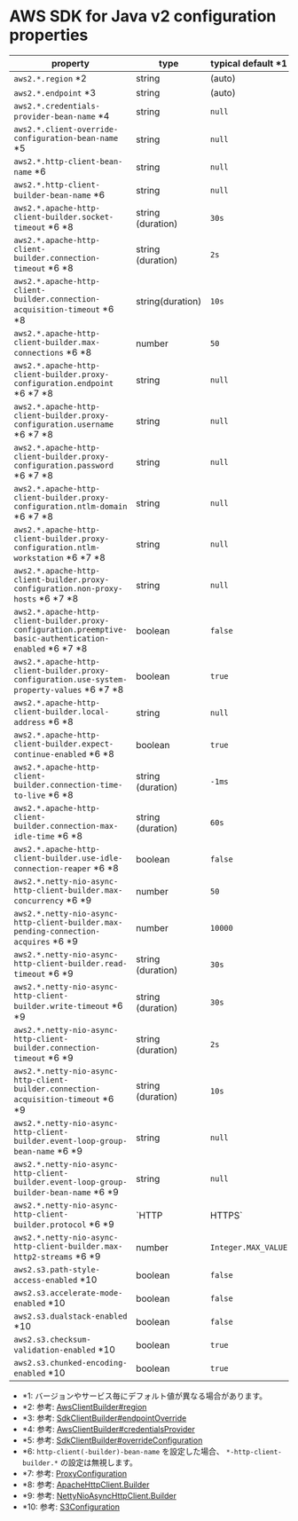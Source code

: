 # AWS SDK for Java v2 configuration properties

| property                           | type    | typical default *1
| ---------------------------------- | ------- | ----
| `aws2.*.region` \*2                         | string  | (auto)
| `aws2.*.endpoint` \*3                       | string  | (auto)
| `aws2.*.credentials-provider-bean-name` \*4 | string  | `null`
| `aws2.*.client-override-configuration-bean-name`  \*5 | string  | `null`
| `aws2.*.http-client-bean-name` \*6          | string  | `null`
| `aws2.*.http-client-builder-bean-name` \*6  | string  | `null`
| `aws2.*.apache-http-client-builder.socket-timeout` \*6 \*8           | string (duration) | `30s`
| `aws2.*.apache-http-client-builder.connection-timeout` \*6 \*8       | string (duration) | `2s`
| `aws2.*.apache-http-client-builder.connection-acquisition-timeout` \*6 \*8 | string(duration) | `10s`
| `aws2.*.apache-http-client-builder.max-connections` \*6 \*8          | number  | `50`
| `aws2.*.apache-http-client-builder.proxy-configuration.endpoint` \*6 \*7 \*8 | string  | `null`
| `aws2.*.apache-http-client-builder.proxy-configuration.username` \*6 \*7 \*8 | string  | `null` 
| `aws2.*.apache-http-client-builder.proxy-configuration.password` \*6 \*7 \*8 | string  | `null` 
| `aws2.*.apache-http-client-builder.proxy-configuration.ntlm-domain` \*6 \*7 \*8 | string  | `null` 
| `aws2.*.apache-http-client-builder.proxy-configuration.ntlm-workstation` \*6 \*7 \*8 | string  | `null` 
| `aws2.*.apache-http-client-builder.proxy-configuration.non-proxy-hosts` \*6 \*7 \*8 | string  | `null` 
| `aws2.*.apache-http-client-builder.proxy-configuration.preemptive-basic-authentication-enabled` \*6 \*7 \*8 | boolean | `false`
| `aws2.*.apache-http-client-builder.proxy-configuration.use-system-property-values` \*6 \*7 \*8 | boolean | `true`
| `aws2.*.apache-http-client-builder.local-address` \*6 \*8            | string  | `null` 
| `aws2.*.apache-http-client-builder.expect-continue-enabled` \*6 \*8  | boolean  | `true`
| `aws2.*.apache-http-client-builder.connection-time-to-live` \*6 \*8  | string (duration) | `-1ms`
| `aws2.*.apache-http-client-builder.connection-max-idle-time` \*6 \*8 | string (duration) | `60s`
| `aws2.*.apache-http-client-builder.use-idle-connection-reaper` \*6 \*8 | boolean | `false`
| `aws2.*.netty-nio-async-http-client-builder.max-concurrency` \*6 \*9 | number  | `50`
| `aws2.*.netty-nio-async-http-client-builder.max-pending-connection-acquires` \*6 \*9 | number  | `10000`
| `aws2.*.netty-nio-async-http-client-builder.read-timeout` \*6 \*9 | string (duration) | `30s`
| `aws2.*.netty-nio-async-http-client-builder.write-timeout` \*6 \*9 | string (duration)  | `30s`
| `aws2.*.netty-nio-async-http-client-builder.connection-timeout` \*6 \*9 | string (duration)  | `2s`
| `aws2.*.netty-nio-async-http-client-builder.connection-acquisition-timeout` \*6 \*9 | string (duration)  | `10s`
| `aws2.*.netty-nio-async-http-client-builder.event-loop-group-bean-name` \*6 \*9 | string  | `null`
| `aws2.*.netty-nio-async-http-client-builder.event-loop-group-builder-bean-name` \*6 \*9 | string  | `null`
| `aws2.*.netty-nio-async-http-client-builder.protocol` \*6 \*9 | `HTTP|HTTPS`  | `HTTPS`
| `aws2.*.netty-nio-async-http-client-builder.max-http2-streams` \*6 \*9 | number  | `Integer.MAX_VALUE`
| `aws2.s3.path-style-access-enabled` \*10   | boolean | `false`
| `aws2.s3.accelerate-mode-enabled` \*10     | boolean | `false`
| `aws2.s3.dualstack-enabled` \*10           | boolean | `false`
| `aws2.s3.checksum-validation-enabled` \*10 | boolean | `true`
| `aws2.s3.chunked-encoding-enabled` \*10    | boolean | `true`

* \*1: バージョンやサービス毎にデフォルト値が異なる場合があります。
* \*2: 参考: [AwsClientBuilder#region](https://github.com/aws/aws-sdk-java-v2/blob/master/core/aws-core/src/main/java/software/amazon/awssdk/awscore/client/builder/AwsClientBuilder.java#L66)
* \*3: 参考: [SdkClientBuilder#endpointOverride](https://github.com/aws/aws-sdk-java-v2/blob/master/core/sdk-core/src/main/java/software/amazon/awssdk/core/client/builder/SdkClientBuilder.java#L52)
* \*4: 参考: [AwsClientBuilder#credentialsProvider](https://github.com/aws/aws-sdk-java-v2/blob/master/core/aws-core/src/main/java/software/amazon/awssdk/awscore/client/builder/AwsClientBuilder.java#L52)
* \*5: 参考: [SdkClientBuilder#overrideConfiguration](https://github.com/aws/aws-sdk-java-v2/blob/master/core/sdk-core/src/main/java/software/amazon/awssdk/core/client/builder/SdkClientBuilder.java#L38)
* \*6: `http-client(-builder)-bean-name` を設定した場合、 `*-http-client-builder.*` の設定は無視します。
* \*7: 参考: [ProxyConfiguration](https://github.com/aws/aws-sdk-java-v2/blob/master/http-clients/apache-client/src/main/java/software/amazon/awssdk/http/apache/ProxyConfiguration.java)
* \*8: 参考: [ApacheHttpClient.Builder](https://github.com/aws/aws-sdk-java-v2/blob/master/http-clients/apache-client/src/main/java/software/amazon/awssdk/http/apache/ApacheHttpClient.java#L272)
* \*9: 参考: [NettyNioAsyncHttpClient.Builder](https://github.com/aws/aws-sdk-java-v2/blob/master/http-clients/netty-nio-client/src/main/java/software/amazon/awssdk/http/nio/netty/NettyNioAsyncHttpClient.java#L182)
* \*10: 参考: [S3Configuration](https://github.com/aws/aws-sdk-java-v2/blob/master/services/s3/src/main/java/software/amazon/awssdk/services/s3/S3Configuration.java)
